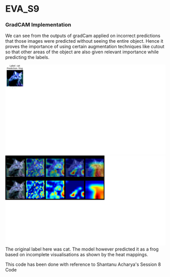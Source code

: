 # EVA_S9
### GradCAM Implementation

We can see from the outputs of gradCam applied on incorrect predictions that those 
images were predicted without seeing the entire object. Hence it proves the importance of using certain 
augmentation techniques like cutout so that other areas of the object are also given relevant importance
while predicting the labels. 


![GitHub Logo](/predicted.png)
![GitHub Logo](/gradCAM_cat.png)
The original label here was cat.
The model however predicted it as a frog based on incomplete visualisations as shown by the heat mappings.

This code has been done with reference to Shantanu Acharya's Session 8 Code
